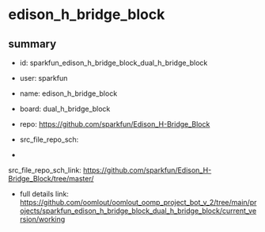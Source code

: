 # edison_h_bridge_block
 
## summary 
* id: sparkfun_edison_h_bridge_block_dual_h_bridge_block
* user: sparkfun
* name: edison_h_bridge_block
* board: dual_h_bridge_block
* repo: https://github.com/sparkfun/Edison_H-Bridge_Block



* src_file_repo_sch: 
*
 src_file_repo_sch_link: https://github.com/sparkfun/Edison_H-Bridge_Block/tree/master/
* full details link: https://github.com/oomlout/oomlout_oomp_project_bot_v_2/tree/main/projects/sparkfun_edison_h_bridge_block_dual_h_bridge_block/current_version/working  






